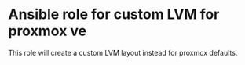 # Ansible role for custom LVM for proxmox ve

This role will create a custom LVM layout instead for proxmox defaults.

